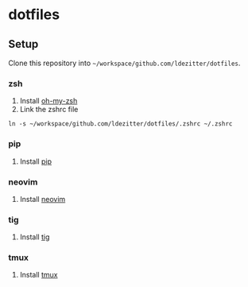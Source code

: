 # dotfiles

## Setup

Clone this repository into `~/workspace/github.com/ldezitter/dotfiles`.

### zsh

1. Install [oh-my-zsh](https://github.com/robbyrussell/oh-my-zsh)
2. Link the zshrc file

```
ln -s ~/workspace/github.com/ldezitter/dotfiles/.zshrc ~/.zshrc
```

### pip

1. Install [pip](https://pip.pypa.io/en/stable/installing/)

### neovim

1. Install [neovim](https://github.com/neovim/neovim/wiki/Installing-Neovim)

### tig

1. Install [tig](https://jonas.github.io/tig/INSTALL.html)

### tmux

1. Install [tmux](https://github.com/tmux/tmux)
